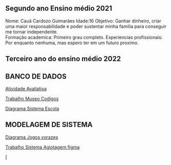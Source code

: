 ## Segundo ano Ensino médio 2021

Nome: Cauã Cardozo Guimarães
Idade:16
Objetivo: Ganhar dinheiro, criar uma maior responsabilidade e poder sustentar minha familia para conseguir me tornar independente.  
Formação academica: Primeiro grau completo. 
Experiencias profissionais: Por enquanto nenhuma, mas espero ter em um futuro proximo. 

<!---
apenascaua/apenascaua is a ✨ special ✨ repository because its `README.md` (this file) appears on your GitHub profile.
You can click the Preview link to take a look at your changes.
--->

## Terceiro ano do ensino médio 2022

## BANCO DE DADOS

[Atividade Avaliativa](https://github.com/apenascaua/apenascaua/blob/main/Banco%20de%20dados/Atividade%20avaliativa%201)

[Trabalho Museo Codigos](https://github.com/apenascaua/apenascaua/blob/main/Banco%20de%20dados/Trabalho%20Museu%20Códigos)

[Diagrama Sistema Escola](https://app.diagrams.net/?src=about#G1HFoomeR4tBY6Scrsc7Y6Dkykadxu5tQZ)

## MODELAGEM DE SISTEMA
[Diagrama Jogos vorazes](https://app.diagrams.net/#G1eyAUBJ6B8WCX-1Fq3BJmYIGG6wdKI3We)

[Trabalho Sistema Agiotagem figma](https://www.figma.com/proto/OPSvyCtBvQAax7GFAglPk6/agiotagem?node-id=1%3A2&scaling=scale-down&page-id=0%3A1&starting-point-node-id=1%3A2)

[
